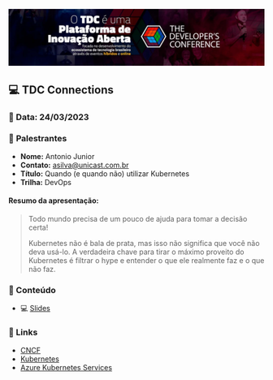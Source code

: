 <p align="center">
<img src="assets/images/tdc.jpg">
</p>

## 💻 **TDC Connections**
### 📅 Data: 24/03/2023

### 🎤 **Palestrantes**

- **Nome:** Antonio Junior
- **Contato:** asilva@unicast.com.br
- **Título:** Quando (e quando não) utilizar Kubernetes
- **Trilha:** DevOps

#### **Resumo da apresentação:** 

>Todo mundo precisa de um pouco de ajuda para tomar a decisão certa!
>
>Kubernetes não é bala de prata, mas isso não significa que você não deva usá-lo. A verdadeira chave para tirar o máximo proveito do Kubernetes é filtrar o hype e entender o que ele realmente faz e o que não faz. 

### 💬 Conteúdo

- 💻 [Slides](/TDC%20Connections%202023/TDC%20Connections%202023%20-%20Quando%20e%20quando%20não%20utilizar%20Kubernetes.pdf) 

### 🔗 Links

- [CNCF](https://www.cncf.io/)
- [Kubernetes](https://kubernetes.io/)
- [Azure Kubernetes Services](https://learn.microsoft.com/pt-br/azure/aks/)


